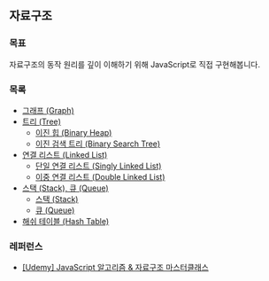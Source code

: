 ## 자료구조

### 목표

자료구조의 동작 원리를 깊이 이해하기 위해 JavaScript로 직접 구현해봅니다.

### 목록

- [그래프 (Graph)](https://github.com/Choharim/data-structure/tree/main/graph)
- [트리 (Tree)](https://github.com/Choharim/data-structure/tree/main/tree)
  - [이진 힙 (Binary Heap)](https://github.com/Choharim/data-structure/blob/main/tree/binary-heap.js)
  - [이진 검색 트리 (Binary Search Tree)](https://github.com/Choharim/data-structure/blob/main/tree/binary-search-tree.js)
- [연결 리스트 (Linked List)](https://github.com/Choharim/data-structure/tree/main/linked-list)
  - [단일 연결 리스트 (Singly Linked List)](https://github.com/Choharim/data-structure/blob/main/linked-list/singly-linked-list.js)
  - [이중 연결 리스트 (Double Linked List)](https://github.com/Choharim/data-structure/blob/main/linked-list/double-linked-list.js)
- [스택 (Stack), 큐 (Queue)](https://github.com/Choharim/data-structure/tree/main/stack-queue)
  - [스택 (Stack)](https://github.com/Choharim/data-structure/blob/main/stack-queue/stack.js)
  - [큐 (Queue)](https://github.com/Choharim/data-structure/blob/main/stack-queue/queue.js)
- [해쉬 테이블 (Hash Table)](https://github.com/Choharim/data-structure/blob/main/hash-table)

### 레퍼런스

- [[Udemy] JavaScript 알고리즘 & 자료구조 마스터클래스](https://www.udemy.com/course/best-javascript-data-structures/)
